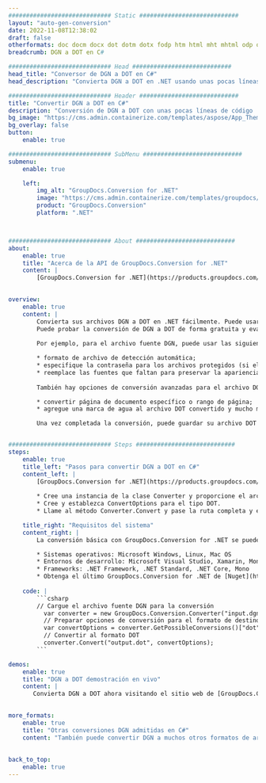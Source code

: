 ```yaml
---
############################# Static ############################
layout: "auto-gen-conversion"
date: 2022-11-08T12:38:02
draft: false
otherformats: doc docm docx dot dotm dotx fodp htm html mht mhtml odp odt otp pot potm potx pps ppsm ppsx ppt pptm pptx rtf
breadcrumb: DGN a DOT en C#

############################# Head ############################
head_title: "Conversor de DGN a DOT en C#"
head_description: "Convierta DGN a DOT en .NET usando unas pocas líneas de código. Utilice la API de conversión de documentos de GroupDocs para convertir más de 160 formatos de archivo."

############################# Header ############################
title: "Convertir DGN a DOT en C#"
description: "Conversión de DGN a DOT con unas pocas líneas de código .NET"
bg_image: "https://cms.admin.containerize.com/templates/aspose/App_Themes/V3/images/bg/header1.png"
bg_overlay: false
button:
    enable: true

############################# SubMenu ############################
submenu:
    enable: true

    left:
        img_alt: "GroupDocs.Conversion for .NET"
        image: "https://cms.admin.containerize.com/templates/groupdocs/images/product-logos/90x90-noborder/groupdocs-conversion-net.png"
        product: "GroupDocs.Conversion"
        platform: ".NET"



############################# About ############################
about:
    enable: true
    title: "Acerca de la API de GroupDocs.Conversion for .NET"
    content: |
        [GroupDocs.Conversion for .NET](https://products.groupdocs.com/conversion/net/) se puede usar para convertir Microsoft Word, Excel, PowerPoint, PDF, Visio y otros formatos. GroupDocs.Conversion es una API independiente que es adecuada para sistemas internos y de back-end donde se requiere un alto rendimiento. No depende de ningún software como Microsoft u Open Office.
    

overview:
    enable: true
    content: |
        Convierta sus archivos DGN a DOT en .NET fácilmente. Puede usar solo un par de líneas de código C# en cualquier plataforma de su elección, como Windows, Linux, macOS.
        Puede probar la conversión de DGN a DOT de forma gratuita y evaluar la calidad de los resultados de la conversión. Junto con los escenarios de conversión de archivos simples, puede probar opciones más avanzadas para cargar el archivo de origen DGN y para guardar el resultado de salida DOT. 
        
        Por ejemplo, para el archivo fuente DGN, puede usar las siguientes opciones de carga:

        * formato de archivo de detección automática;
        * especifique la contraseña para los archivos protegidos (si el formato de archivo lo admite);
        * reemplace las fuentes que faltan para preservar la apariencia del documento.
        
        También hay opciones de conversión avanzadas para el archivo DOT:

        * convertir página de documento específico o rango de página;
        * agregue una marca de agua al archivo DOT convertido y mucho más.

        Una vez completada la conversión, puede guardar su archivo DOT en la ruta del archivo local o en cualquier almacenamiento de terceros como FTP, Amazon S3, Google Drive, Dropbox, etc. Tenga en cuenta que para convertir DGN a DOT no es necesario instalar ningún software adicional, como MS Office, Open Office, Adobe Acrobat Reader, etc.


############################# Steps ############################
steps:
    enable: true
    title_left: "Pasos para convertir DGN a DOT en C#"
    content_left: |
        [GroupDocs.Conversion for .NET](https://products.groupdocs.com/conversion/net/) facilita a los desarrolladores convertir un archivo DGN a DOT con unas pocas líneas de código.
        
        * Cree una instancia de la clase Converter y proporcione el archivo DGN con la ruta completa
        * Cree y establezca ConvertOptions para el tipo DOT.
        * Llame al método Converter.Convert y pase la ruta completa y el formato (DOT) como parámetro

    title_right: "Requisitos del sistema"
    content_right: |
        La conversión básica con GroupDocs.Conversion for .NET se puede realizar en unos pocos pasos simples. Nuestras API son compatibles con todas las principales plataformas y sistemas operativos. Antes de ejecutar el código a continuación, asegúrese de tener instalados los siguientes requisitos previos en su sistema.

        * Sistemas operativos: Microsoft Windows, Linux, Mac OS
        * Entornos de desarrollo: Microsoft Visual Studio, Xamarin, MonoDevelop
        * Frameworks: .NET Framework, .NET Standard, .NET Core, Mono
        * Obtenga el último GroupDocs.Conversion for .NET de [Nuget](https://www.nuget.org/packages/groupdocs.conversion)
         
    code: |
        ```csharp    
        // Cargue el archivo fuente DGN para la conversión
          var converter = new GroupDocs.Conversion.Converter("input.dgn");
          // Preparar opciones de conversión para el formato de destino DOT
          var convertOptions = converter.GetPossibleConversions()["dot"].ConvertOptions;
          // Convertir al formato DOT
          converter.Convert("output.dot", convertOptions);
        ```

demos:
    enable: true
    title: "DGN a DOT demostración en vivo"
    content: |
       Convierta DGN a DOT ahora visitando el sitio web de [GroupDocs.Conversion App](https://products.groupdocs.app/conversion/family). La demostración en línea tiene las siguientes ventajas
          

more_formats:
    enable: true
    title: "Otras conversiones DGN admitidas en C#"
    content: "También puede convertir DGN a muchos otros formatos de archivo. Consulte la lista a continuación."
       
       
back_to_top:
    enable: true
---
```

